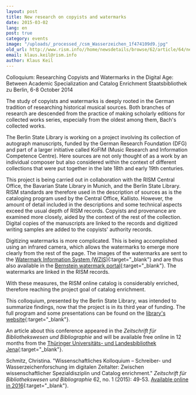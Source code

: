 ```yaml
---
layout: post
title: New research on copyists and watermarks
date: 2015-03-02
lang: en
post: true
category: events
image: "/uploads/_processed_/csm_Wasserzeichen_1f474109d9.jpg"
old_url: http://www.rism.info//home/newsdetails/browse/62/article/64/new-research-on-copyists-and-watermarks.html
email: klaus.keil@rism.info
author: Klaus Keil
---
```



Colloquium: Researching Copyists and Watermarks in the Digital Age: Between Academic Specialization and Catalog Enrichment
Staatsbibliothek zu Berlin, 6-8 October 2014

The study of copyists and watermarks is deeply rooted in the German tradition of researching historical musical sources. Both branches of research are descended from the practice of making scholarly editions for collected works series, especially from the oldest among them, Bach's collected works.

The Berlin State Library is working on a project involving its collection of autograph manuscripts, funded by the German Research Foundation (DFG) and part of a larger initiative called KoFIM (Music Research and Information Competence Centre). Here sources are not only thought of as a work by an individual composer but also considered within the context of different collections that were put together in the late 18th and early 19th centuries.

This project is being carried out in collaboration with the RISM Central Office, the Bavarian State Library in Munich, and the Berlin State Library. RISM standards are therefore used in the description of sources as is the cataloging program used by the Central Office, Kallisto. However, the amount of detail included in the descriptions and some technical aspects exceed the usual depth of RISM records. Copyists and provenance are examined more closely, aided by the context of the rest of the collection. Digital copies of the manuscripts are linked to the records and digitized writing samples are added to the copyists' authority records.

Digitizing watermarks is more complicated. This is being accomplished using an infrared camera, which allows the watermarks to emerge more clearly from the rest of the page. The images of the watermarks are sent to the [Watermark Information System (WZIS)](http://www.wasserzeichen-online.de/){:target="_blank"} and are thus also available in the [Bernstein watermark portal](http://www.memoryofpaper.eu/){:target="_blank"}. The watermarks are linked in the RISM records.

With these measures, the RISM online catalog is considerably enriched, therefore reaching the project goal of catalog enrichment.

This colloquium, presented by the Berlin State Library, was intended to summarize findings, now that the project is in its third year of funding. The full program and some presentations can be found on the [library's website](http://staatsbibliothek-berlin.de/en/about-the-library/departments/musik/projekte/dfg-projekt-kofim-berlin/tagung-2014/){:target="_blank"}.

An article about this conference appeared in the _Zeitschrift für Bibliothekswesen und Bibliographie_ and will be available free online in 12 months from the [Thüringer Universitäts- und Landesbibliothek Jena](http://dx.doi.org/10.3196/186429501562166){:target="_blank"}.

Schmitz, Christina. "Wissenschaftliches Kolloquium – Schreiber- und Wasserzeichenforschung im digitalen Zeitalter: Zwischen wissenschaftlicher Spezialdisziplin und Catalog enrichment." _Zeitschrift für Bibliothekswesen und Bibliographie_ 62, no. 1 (2015): 49-53. [Available online in 2016](http://dx.doi.org/10.3196/186429501562166){:target="_blank"}.

<script type="text/javascript">var switchTo5x=true;</script><script type="text/javascript" src="http://w.sharethis.com/button/buttons.js"></script><script type="text/javascript">stLight.options({publisher: "9b601438-1ce1-49d8-bfd7-9cff5df54c17", doNotHash: false, doNotCopy: false, hashAddressBar: false});</script>